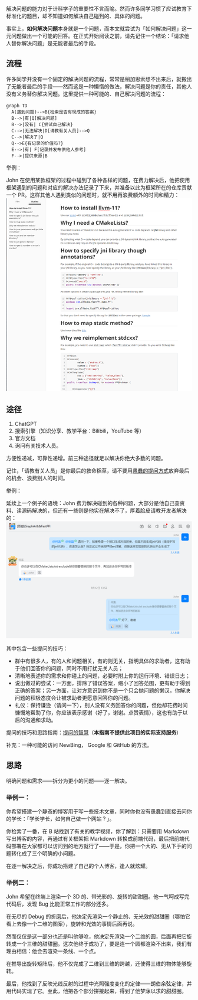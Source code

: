 解决问题的能力对于计科学子的重要性不言而喻。然而许多同学习惯了应试教育下标准化的题目，却不知道如何解决自己碰到的、具体的问题。

事实上，**如何解决问题**本身就是一个问题，而本文就尝试为「如何解决问题」这一元问题做出一个可能的回答。在正式开始阅读之前，请先记住一个结论：「请求他人替你解决问题」是无能者最后的手段。

## 流程

许多同学并没有一个固定的解决问题的流程，常常是稍加思索想不出来后，就搬出了无能者最后的手段——然而这是一种懒惰的做法，解决问题是你的责任，其他人没有义务替你解决问题。这里提供一种可能的、自己解决问题的流程：

```mermaid
graph TD
  A(遇到问题)-->B{检索是否有现成的答案}
  B-->|有|Q[解决问题]
  B-->|没有| C{尝试自己解决}
  C-->|无法解决|D[请教有关人员]-->Q
  C-->|解决了|Q
  Q-->E{有记录的价值吗?}
  E-->|有| F[记录并发布供他人参考]
  F-->|提供来源|B
```


举例：

John 在使用某款框架的过程中碰到了各种各样的问题，在费力解决后，他把使用框架遇到的问题和对应的解决办法记录了下来，并准备以此为框架所在的仓库贡献一个 PR。这样其他人遇到类似的问题时，就不用再浪费额外的时间和精力：![record-solution](images\how-to-solve-problem\record-solution.png)

## 途径

1. ChatGPT
2. 搜索引擎（知识分享、教学平台：Bilibili，YouTube 等）
3. 官方文档
4. 询问有关技术人员。

方便性递减，可靠性递增。前三种途径就足以解决你绝大多数的问题。

记住，「请教有关人员」是你最后的救命稻草，请不要用[愚蠢的提问方式](https://www.bilibili.com/video/BV1om4y1H71S/)放弃最后的机会、浪费别人的时间。

举例：

延续上一个例子的语境：John 费力解决碰到的各种问题，大部分是他自己查资料、读源码解决的，但还有一些则是他实在解决不了，厚着脸皮请教开发者解决的：![ask-question](images\how-to-solve-problem\ask-question.png)

其中包含一些提问的技巧：

- 群中有很多人，有的人和问题相关，有的则无关，指明具体的求助者，这有助于他们回答你的问题，同时不用打扰无关人员；
- 清晰地表述你的需求和你碰上的问题，必要时附上你的运行环境、错误日志；
- 说出做过的尝试：一方面，排除了错误答案，缩小了回答范围，更有助于得到正确的答案；另一方面，让对方意识到你不是一个只会抛问题的懒汉，你解决问题的积极态度会让被求助者更愿意回答你的问题。
- 礼仪：保持谦逊（请问一下），别人没有义务回答你的问题，但他却花费时间慷慨地帮助了你，你应该表示感谢（好了，谢谢。点赞表情），这也有助于以后的沟通和求助。

提问的技巧和思路指南：[提问的智慧](https://github.com/ryanhanwu/How-To-Ask-Questions-The-Smart-Way/blob/main/README-zh_CN.md)（**本指南不提供此项目的实际支持服务**）

补充：一种可能的访问 NewBing， Google 和 GitHub 的方法。

## 思路

明确问题和需求——拆分为更小的问题——逐一解决。

### 举例一：

你希望搭建一个静态的博客用于写一些技术文章，同时你也没有愚蠢到直接去问你的学长：「学长学长，如何自己做一个网站？」。

你检索了一番，在 B 站找到了有关的教学视频，你了解到：只需要用 Markdown 写出博客的内容，再通过有关框架把 Markdown 转换成前端代码，最后把前端代码部署在大家都可以访问到的地方就行了——于是，你把一个大的、无从下手的问题转化成了三个明确的小问题。

在逐一解决之后，你成功搭建了自己的个人博客，逢人就炫耀。

### 举例二：

John 希望在终端上渲染一个 3D 的、带光影的、旋转的甜甜圈。他一气呵成写完代码后，发现 Bug 比能正常工作的部分还多。

在无尽的 Debug 的折磨后，他决定先渲染一个静止的、无光效的甜甜圈（哪怕它看上去像一个二维的图案），旋转和光效的事情后面再说。

然而仅仅是这一部分也还是叫他够呛，他决定先渲染一个二维的圆，后面再把它旋转成一个三维的甜甜圈。这次他终于成功了，要是连一个圆都渲染不出来，我们有理由相信：他会去渲染一条线、一个点。

在推导出旋转矩阵后，他不仅完成了二维到三维的跨越，还使得三维的物体能够旋转。

最后，他找到了反映光线反射的过程中光照强度变化的定律——朗伯余弦定律，并用代码实现了它。至此，他把各个部分拼接起来，得到了他梦寐以求的甜甜圈。



